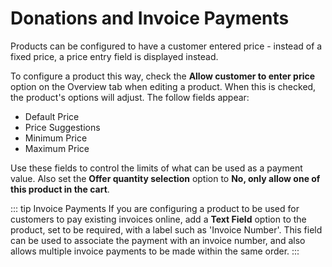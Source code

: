 # Donations and Invoice Payments

Products can be configured to have a customer entered price - instead of a fixed price, a price entry field is displayed instead.

To configure a product this way, check the **Allow customer to enter price** option on the Overview tab when editing a product.
When this is checked, the product's options will adjust. The follow fields appear:

- Default Price
- Price Suggestions
- Minimum Price
- Maximum Price

Use these fields to control the limits of what can be used as a payment value.
Also set the **Offer quantity selection** option to **No, only allow one of this product in the cart**.


::: tip Invoice Payments
If you are configuring a product to be used for customers to pay existing invoices online, add a **Text Field** option to the product, set to be required, with a label such as 'Invoice Number'. This field can be used to associate the payment with an invoice number, and also allows multiple invoice payments to be made within the same order.
:::
